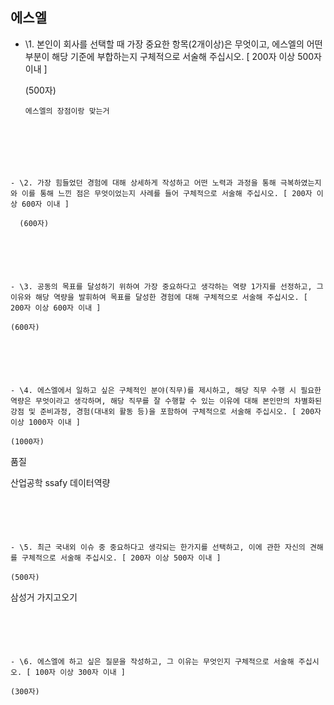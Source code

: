 ## 에스엘

- \1. 본인이 회사를 선택할 때 가장 중요한 항목(2개이상)은 무엇이고, 에스엘의 어떤 부분이 해당 기준에 부합하는지 구체적으로 서술해 주십시오. [ 200자 이상 500자 이내 ]

  (500자)

  ```
  에스엘의 장점이랑 맞는거
  
  
```
  
  



- \2. 가장 힘들었던 경험에 대해 상세하게 작성하고 어떤 노력과 과정을 통해 극복하였는지와 이를 통해 느낀 점은 무엇이었는지 사례를 들어 구체적으로 서술해 주십시오. [ 200자 이상 600자 이내 ]

  (600자)

  ```
  
  ```

  



- \3. 공동의 목표를 달성하기 위하여 가장 중요하다고 생각하는 역량 1가지를 선정하고, 그 이유와 해당 역량을 발휘하여 목표를 달성한 경험에 대해 구체적으로 서술해 주십시오. [ 200자 이상 600자 이내 ]

  (600자)

  ```
  
  ```

  



- \4. 에스엘에서 일하고 싶은 구체적인 분야(직무)를 제시하고, 해당 직무 수행 시 필요한 역량은 무엇이라고 생각하며, 해당 직무를 잘 수행할 수 있는 이유에 대해 본인만의 차별화된 강점 및 준비과정, 경험(대내외 활동 등)을 포함하여 구체적으로 서술해 주십시오. [ 200자 이상 1000자 이내 ]

  (1000자)

  ```
  품질
  
  산업공학
  ssafy 데이터역량
  ```

  



- \5. 최근 국내외 이슈 중 중요하다고 생각되는 한가지를 선택하고, 이에 관한 자신의 견해를 구체적으로 서술해 주십시오. [ 200자 이상 500자 이내 ]

  (500자)

  ```
  삼성거 가지고오기
  ```

  



- \6. 에스엘에 하고 싶은 질문을 작성하고, 그 이유는 무엇인지 구체적으로 서술해 주십시오. [ 100자 이상 300자 이내 ]

  (300자)

  ```
  
  ```

  

